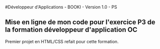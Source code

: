 #Développeur d'Applications - BOOKI - Version 1.0 - PS

## Mise en ligne de mon code pour l'exercice P3 de la formation développeur d'application OC

Premier projet en HTML/CSS refait pour cette formation.
